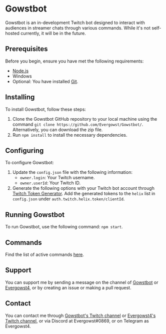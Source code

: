# Gowstbot

Gowstbot is an in-development Twitch bot designed to interact with audiences in streamer chats through various commands. While it's not self-hosted currently, it will be in the future.

## Prerequisites

Before you begin, ensure you have met the following requirements:

- [Node.js](https://nodejs.org/en/download/current)
- Windows
- Optional: You have installed [Git](https://git-scm.com/downloads).

## Installing 

To install Gowstbot, follow these steps:

1. Clone the Gowstbot GitHub repository to your local machine using the command `git clone https://github.com/Evergowst/Gowstbot/`. Alternatively, you can download the zip file.
2. Run `npm install` to install the necessary dependencies.

## Configuring 

To configure Gowstbot:

1. Update the `config.json` file with the following information:
   - `owner.login`: Your Twitch username.
   - `owner.userId`: Your Twitch ID.
2. Generate the following options with your Twitch bot account through [Twitch Token Generator](https://twitchtokengenerator.com). Add the generated tokens to the `helix` list in `config.json` under `auth.twitch.helix.token/clientId`.

## Running Gowstbot

To run Gowstbot, use the following command: `npm start`.

## Commands

Find the list of active commands [here](https://github.com/Evergowst/commands).

## Support 

You can support me by sending a message on the channel of [Gowstbot](twitch.tv/Gowstbot) or [Evergowst4](twitch.tv/Evergowst4), or by creating an issue or making a pull request.

## Contact

You can contact me through [Gowstbot's Twitch channel](https://twitch.tv/Gowstbot) or [Evergowst4's Twitch channel](https://twitch.tv/Evergowst4), or via Discord at Evergowst#0869, or on Telegram as Evergowst4.
